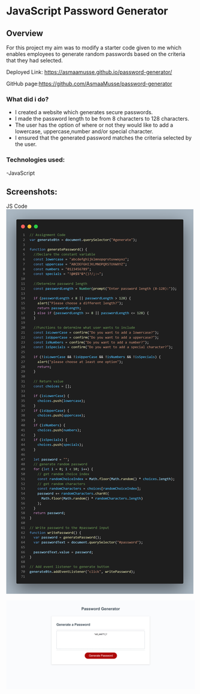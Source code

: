 # JavaScript Password Generator

## Overview

For this project my aim was to modify a starter code given to me which enables employees to generate random passwords based on the criteria that they had selected.

Deployed Link: https://asmaamusse.github.io/password-generator/

GitHub page:https://github.com/AsmaaMusse/password-generator

### What did i do?

- I created a website which generates secure passwords.
- I made the password length to be from 8 characters to 128 characters.
- The user has the option of where or not they would like to add a lowercase, uppercase,number and/or special character.
- I ensured that the generated password matches the criteria selected by the user.

### Technologies used:

-JavaScript

## Screenshots:

JS Code
![code-screenshot.png](./Assets\images\screenshots\code-screenshot.png)

![website-screenshot.jpg](./Assets\images\screenshots\website-screenshot.jpg)
